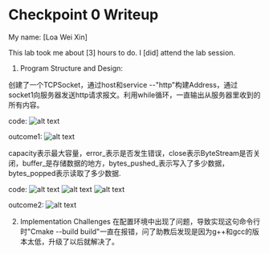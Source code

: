 Checkpoint 0 Writeup
====================

My name: [Loa Wei Xin]

This lab took me about [3] hours to do. I [did] attend the lab session.

1. Program Structure and Design:

创建了一个TCPSocket，通过host和service --"http"构建Address，通过socket1向服务器发送http请求报文。利用while循环，一直输出从服务器里收到的所有内容。

code:
![alt text](35d9bd35f90ee83bf963f72b4df5639.png)

outcome1:
![alt text](534543570799f799511e3002c257c7c.png)

capacity表示最大容量，error_表示是否发生错误，close表示ByteStream是否关闭，buffer_是存储数据的地方，bytes_pushed_表示写入了多少数据，bytes_popped表示读取了多少数据.

code:
![alt text](67e070b8326f589f4b0f641bfb7290a.png)
![alt text](282300034a9cb60ed5bdc710afeb478.png)
![alt text](8e74b3807ce693cb6479662ac760da7.png)

outcome2:
![alt text](4cf553c327f84d5c404715adbe45cd8.png)

2. Implementation Challenges
在配置环境中出现了问题，导致实现这句命令行时"Cmake --build build"一直在报错，问了助教后发现是因为g++和gcc的版本太低，升级了以后就解决了。